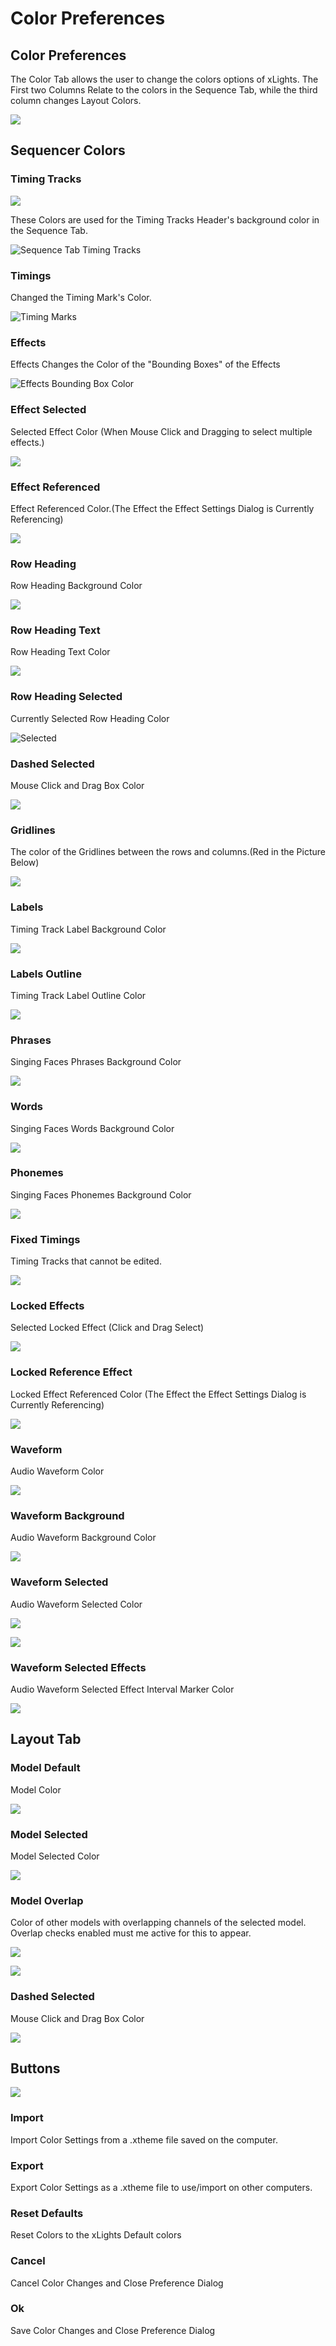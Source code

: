 # Color Preferences

## Color Preferences

The Color Tab allows the user to change the colors options of xLights. The First two Columns Relate to the colors in the Sequence Tab, while the third column changes Layout Colors.

![](<../../../../.gitbook/assets/image (885).png>)

## Sequencer Colors

### Timing Tracks

![](<../../../../.gitbook/assets/image (851).png>)

These Colors are used for the Timing Tracks Header's background color in the Sequence Tab.

![Sequence Tab Timing Tracks](<../../../../.gitbook/assets/image (503).png>)

### Timings

Changed the Timing Mark's Color.

![Timing Marks](<../../../../.gitbook/assets/image (39).png>)

### Effects

Effects Changes the Color of the "Bounding Boxes" of the Effects

![Effects Bounding Box Color](<../../../../.gitbook/assets/image (277).png>)

### Effect Selected

Selected Effect Color (When Mouse Click and Dragging to select multiple effects.)

![](<../../../../.gitbook/assets/image (922).png>)

### Effect Referenced

Effect Referenced Color.(The Effect the Effect Settings Dialog is Currently Referencing)

![](<../../../../.gitbook/assets/image (40).png>)

### Row Heading

Row Heading Background Color

![](<../../../../.gitbook/assets/image (831).png>)

### Row Heading Text

Row Heading Text Color

![](<../../../../.gitbook/assets/image (206).png>)

### Row Heading Selected

Currently Selected Row Heading Color

![Selected](<../../../../.gitbook/assets/image (877).png>)

### Dashed Selected

Mouse Click and Drag Box Color

![](<../../../../.gitbook/assets/image (537).png>)

### Gridlines

The color of the Gridlines between the rows and columns.(Red in the Picture Below)

![](<../../../../.gitbook/assets/image (675).png>)

### Labels

Timing Track Label Background Color

![](<../../../../.gitbook/assets/image (488).png>)

### Labels Outline

Timing Track Label Outline Color

![](<../../../../.gitbook/assets/image (337).png>)

### Phrases

Singing Faces Phrases Background Color

![](<../../../../.gitbook/assets/image (791).png>)

### Words

Singing Faces Words Background Color

![](<../../../../.gitbook/assets/image (782).png>)

### Phonemes

Singing Faces Phonemes Background Color

![](<../../../../.gitbook/assets/image (582).png>)

### Fixed Timings

Timing Tracks that cannot be edited.

![](<../../../../.gitbook/assets/image (216).png>)

### Locked Effects

Selected Locked Effect (Click and Drag Select)

![](<../../../../.gitbook/assets/image (502).png>)

### Locked Reference Effect

Locked Effect Referenced Color (The Effect the Effect Settings Dialog is Currently Referencing)

![](<../../../../.gitbook/assets/image (390).png>)

### Waveform

Audio Waveform Color

![](<../../../../.gitbook/assets/image (426).png>)

### Waveform Background

Audio Waveform Background Color

![](<../../../../.gitbook/assets/image (883).png>)

### Waveform Selected

Audio Waveform Selected Color

![](<../../../../.gitbook/assets/image (883).png>)

![](<../../../../.gitbook/assets/image (593).png>)

### Waveform Selected Effects

Audio Waveform Selected Effect Interval Marker Color

![](<../../../../.gitbook/assets/image (887).png>)

## Layout Tab

### Model Default

Model Color

![](<../../../../.gitbook/assets/image (249).png>)

### Model Selected

Model Selected Color

![](<../../../../.gitbook/assets/image (701).png>)

### Model Overlap

Color of other models with overlapping channels of the selected model. Overlap checks enabled must me active for this to appear.

![](<../../../../.gitbook/assets/image (946).png>)

![](<../../../../.gitbook/assets/image (647).png>)

### Dashed Selected

Mouse Click and Drag Box Color

![](<../../../../.gitbook/assets/image (820).png>)

## Buttons

![](<../../../../.gitbook/assets/image (757).png>)

### Import

Import Color Settings from a .xtheme file saved on the computer.

### Export

Export Color Settings as a .xtheme file to use/import on other computers.

### Reset Defaults

Reset Colors to the xLights Default colors

### Cancel

Cancel Color Changes and Close Preference Dialog

### Ok

Save Color Changes and Close Preference Dialog
